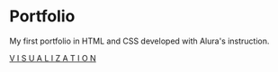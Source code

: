 # Portfolio
My first portfolio in HTML and CSS developed with Alura's instruction.

[V I S U A L I Z A T I O N](https://portfolio-teal-three-48.vercel.app)
